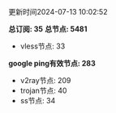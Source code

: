 更新时间2024-07-13 10:02:52

**总订阅: 35**
**总节点: 5481**
- vless节点: 33

**google ping有效节点: 283**
- v2ray节点: 209
- trojan节点: 40
- ss节点: 34
